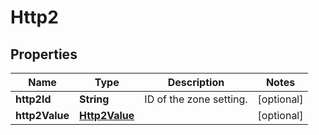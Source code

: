 # Http2

## Properties
Name | Type | Description | Notes
------------ | ------------- | ------------- | -------------
**http2Id** | **String** | ID of the zone setting. |  [optional]
**http2Value** | [**Http2Value**](Http2Value.md) |  |  [optional]
